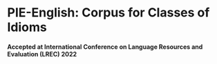# PIE-English: Corpus for Classes of Idioms
<h4>Accepted at International Conference on Language Resources and Evaluation (LREC) 2022</h4>

